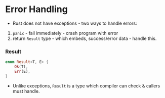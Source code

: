 # Error Handling


* Rust does not have exceptions - two ways to handle errors:

1. `panic` - fail immediately - crash program with error
2. return `Result` type - which embeds, success/error data - handle this.

### Result

```rust
enum Result<T, E> {
    Ok(T),
    Err(E),
}
```

* Unlike exceptions, `Result` is a type which compiler can check & callers must handle.
